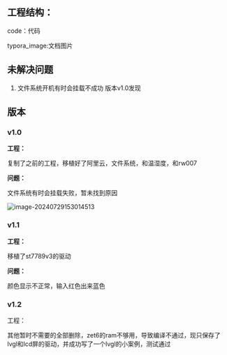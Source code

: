 ## 工程结构：

code：代码

typora_image:文档图片

## 未解决问题

1. 文件系统开机有时会挂载不成功 版本v1.0发现

## 版本

### v1.0

**工程：**

复制了之前的工程，移植好了阿里云，文件系统，和温湿度，和rw007

**问题：**

文件系统有时会挂载失败，暂未找到原因

![image-20240729153014513](C:\Users\murnure\Desktop\last_project\typora_image\image-20240729153014513.png)

### v1.1

**工程：**

移植了st7789v3的驱动

**问题：**

颜色显示不正常，输入红色出来蓝色

### v1.2

工程：

其他暂时不需要的全部删除，zet6的ram不够用，导致编译不通过，现只保存了lvgl和lcd屏的驱动，并成功写了一个lvgl的小案例，测试通过

